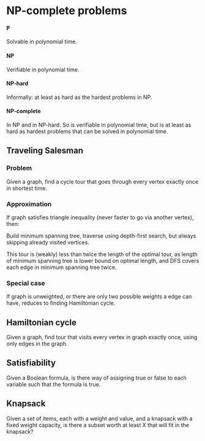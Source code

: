 # NP-complete problems

#### P
Solvable in polynomial time.
#### NP
Verifiable in polynomial time.
#### NP-hard
Informally: at least as hard as the hardest problems in NP.
#### NP-complete
In NP and in NP-hard. So is verifiable in polynomial time, but is at least as hard as hardest problems that can be solved in polynomial time.

## Traveling Salesman

### Problem
Given a graph, find a cycle tour that goes through every vertex exactly once in shortest time.

### Approximation

If graph satisfies triangle inequality (never faster to go via another vertex), then:

Build minimum spanning tree, traverse using depth-first search, but always skipping already visited vertices.

This tour is (weakly) less than twice the length of the optimal tour, as length of minimum spanning tree is lower bound on optimal length, and DFS covers each edge in minimum spanning tree twice.

### Special case
If graph is unweighted, or there are only two possible weights a edge can have, reduces to finding Hamiltonian cycle.

## Hamiltonian cycle

Given a graph, find tour that visits every vertex in graph exactly once, using only edges in the graph.

## Satisfiability

Given a Boolean formula, is there way of assigning true or false to each variable such that the formula is true.

## Knapsack

Given a set of items, each with a weight and value, and a knapsack with a fixed weight capacity, is there a subset worth at least X that will fit in the knapsack?
